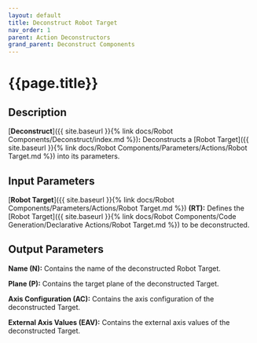 ```yaml
---
layout: default
title: Deconstruct Robot Target
nav_order: 1
parent: Action Deconstructors
grand_parent: Deconstruct Components
---
```


# **{{page.title}}**

## **Description**

[**Deconstruct**]({{ site.baseurl }}{% link docs/Robot Components/Deconstruct/index.md %})**:** 
Deconstructs a [Robot Target]({{ site.baseurl }}{% link docs/Robot Components/Parameters/Actions/Robot Target.md %}) into its parameters.

## **Input Parameters**

[**Robot Target**]({{ site.baseurl }}{% link docs/Robot Components/Parameters/Actions/Robot Target.md %}) **(RT):** Defines the [Robot Target]({{ site.baseurl }}{% link docs/Robot Components/Code Generation/Declarative Actions/Robot Target.md %}) to be deconstructed.

## **Output Parameters**

**Name (N):** Contains the name of the deconstructed Robot Target.

**Plane (P):** Contains the target plane of the deconstructed Target.

**Axis Configuration (AC):** Contains the axis configuration of the deconstructed Target.

**External Axis Values (EAV):** Contains the external axis values of the deconstructed Target.
